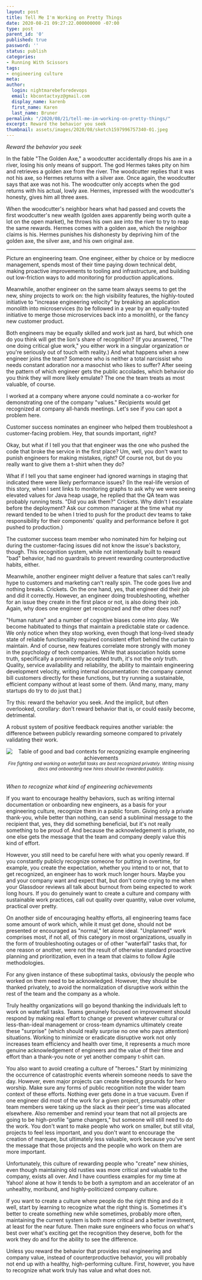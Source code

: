 ```yaml
---
layout: post
title: Tell Me I'm Working on Pretty Things
date: 2020-08-21 09:27:22.000000000 -07:00
type: post
parent_id: '0'
published: true
password: ''
status: publish
categories:
- Running With Scissors
tags:
- engineering culture
meta:
author:
  login: nightmarebeforedevops
  email: kbcontactxyz@gmail.com
  display_name: karenb
  first_name: Karen
  last_name: Bruner
permalink: "/2020/08/21/tell-me-im-working-on-pretty-things/"
excerpt: Reward the behavior you seek
thumbnail: assets/images/2020/08/sketch1597996757340-01.jpeg
---
```


_Reward the behavior you seek_

In the fable "The Golden Axe," a woodcutter accidentally drops his axe in a river, losing his only means of support. The god Hermes takes pity on him and retrieves a golden axe from the river. The woodcutter replies that it was not his axe, so Hermes returns with a silver axe. Once again, the woodcutter says that axe was not his. The woodcutter only accepts when the god returns with his actual, lowly axe. Hermes, impressed with the woodcutter's honesty, gives him all three axes.

When the woodcutter's neighbor hears what had passed and covets the first woodcutter's new wealth (golden axes apparently being worth quite a lot on the open market), he throws his own axe into the river to try to reap the same rewards. Hermes comes with a golden axe, which the neighbor claims is his. Hermes punishes his dishonesty by depriving him of the golden axe, the silver axe, and his own original axe.

* * *

Picture an engineering team. One engineer, either by choice or by mediocre management, spends most of their time paying down technical debt, making proactive improvements to tooling and infrastructure, and building out low-friction ways to add monitoring for production applications.

Meanwhile, another engineer on the same team always seems to get the new, shiny projects to work on: the high visibility features, the highly-touted initiative to "increase engineering velocity" by breaking an application monolith into microservices (to be followed in a year by an equally-touted initiative to merge those microservices back into a monolith), or the fancy new customer product.

Both engineers may be equally skilled and work just as hard, but which one do you think will get the lion's share of recognition? (If you answered, "The one doing critical glue work," you either work in a singular organization or you're seriously out of touch with reality.) And what happens when a new engineer joins the team? Someone who is neither a total narcissist who needs constant adoration nor a masochist who likes to suffer? After seeing the pattern of which engineer gets the public accolades, which behavior do you think they will more likely emulate? The one the team treats as most valuable, of course.

I worked at a company where anyone could nominate a co-worker for demonstrating one of the company "values." Recipients would get recognized at company all-hands meetings. Let's see if you can spot a problem here.

Customer success nominates an engineer who helped them troubleshoot a customer-facing problem. Hey, that sounds important, right?

Okay, but what if I tell you that that engineer was the one who pushed the code that broke the service in the first place? Um, well, you don't want to punish engineers for making mistakes, right? Of course not, but do you really want to give them a t-shirt when they do?

What if I tell you that same engineer had ignored warnings in staging that indicated there were likely performance issues? (In the real-life version of this story, when I sent links to monitoring graphs to ask why we were seeing elevated values for Java heap usage, he replied that the QA team was probably running tests. "Did you ask them?" Crickets. Why didn't I escalate before the deployment? Ask our common manager at the time what _my_ reward tended to be when I tried to push for the product dev teams to take responsibility for their components' quality and performance before it got pushed to production.)

The customer success team member who nominated him for helping out during the customer-facing issues did not know the issue's backstory, though. This recognition system, while not intentionally built to reward "bad" behavior, had no guardrails to prevent rewarding counterproductive habits, either.

Meanwhile, another engineer might deliver a feature that sales can't really hype to customers and marketing can't really spin. The code goes live and nothing breaks. Crickets. On the one hand, yes, that engineer did their job and did it correctly. However, an engineer doing troubleshooting, whether for an issue they create in the first place or not, is also doing their job. Again, why does one engineer get recognized and the other does not?

"Human nature" and a number of cognitive biases come into play. We become habituated to things that maintain a predictable state or cadence. We only notice when they stop working, even though that long-lived steady state of reliable functionality required consistent effort behind the curtain to maintain. And of course, new features correlate more strongly with money in the psychology of tech companies. While that association holds some truth, specifically a prominently accepted truth, it's not the _only_ truth. Quality, service availability and reliability, the ability to maintain engineering development velocity, writing internal documentation: the company cannot bill customers directly for these functions, but try running a sustainable, efficient company without at least some of them. (And many, many, many startups do try to do just that.)

Try this: reward the behavior you seek. And the implicit, but often overlooked, corollary: don't reward behavior that is, or could easily become, detrimental.

A robust system of positive feedback requires another variable: the difference between publicly rewarding someone compared to privately validating their work.

<div align="center">
<img
src="{{ site.baseurl }}/assets/images/2020/08/sketch1597996757340-01.jpeg"
alt="Table of good and bad contexts for recognizing example engineering achievements">
<br>
<i><small>
Fire fighting and working on waterfall tasks are best recognized privately. Writing missing docs and onboarding new hires should be rewarded publicly.
</small></i>
</div>
<br>

_When to recognize what kind of engineering achievements_

If you want to encourage healthy behaviors, such as writing internal documentation or onboarding new engineers, as a basis for your engineering culture, recognize them in a public forum. Giving only a private thank-you, while better than nothing, can send a subliminal message to the recipient that, yes, they did something beneficial, but it's not really something to be proud of. And because the acknowledgement is private, no one else gets the message that the team and company deeply value this kind of effort.

However, you still need to be careful here with what you openly reward. If you constantly publicly recognize someone for putting in overtime, for example, you create the expectation, whether you intend to or not, that to get recognized, an engineer has to work much longer hours. Maybe you and your company want and expect that, but don't come crying to me when your Glassdoor reviews all talk about burnout from being expected to work long hours. If you do genuinely want to create a culture and company with sustainable work practices, call out quality over quantity, value over volume, practical over pretty.

On another side of encouraging healthy efforts, all engineering teams face some amount of work which, while it must get done, should not be presented or encouraged as "normal," let alone ideal. "Unplanned" work comprises most, if not all, of this category in most organizations, usually in the form of troubleshooting outages or of other "waterfall" tasks that, for one reason or another, were not the result of otherwise standard proactive planning and prioritization, even in a team that claims to follow Agile methodologies.

For any given instance of these suboptimal tasks, obviously the people who worked on them need to be acknowledged. However, they should be thanked privately, to avoid the normalization of disruptive work within the rest of the team and the company as a whole.

Truly healthy organizations will go beyond thanking the individuals left to work on waterfall tasks. Teams genuinely focused on improvement should respond by making real effort to change or prevent whatever cultural or less-than-ideal management or cross-team dynamics ultimately create these "surprise" (which should really surprise no one who pays attention) situations. Working to minimize or eradicate disruptive work not only increases team efficiency and health over time, it represents a much more genuine acknowledgement of engineers and the value of their time and effort than a thank-you note or yet another company t-shirt can.

You also want to avoid creating a culture of "heroes." Start by minimizing the occurrence of catastrophic events wherein someone needs to save the day. However, even major projects can create breeding grounds for hero worship. Make sure any forms of public recognition note the wider team context of these efforts. Nothing ever gets done in a true vacuum. Even if one engineer did most of the work for a given project, presumably other team members were taking up the slack as their peer's time was allocated elsewhere. Also remember and remind your team that not all projects are going to be high-profile "game changers," but someone will still need to do the work. You don't want to make people who work on smaller, but still vital, projects to feel less important, and you don't want to encourage the creation of marquee, but ultimately less valuable, work because you've sent the message that those projects and the people who work on them are more important.

Unfortunately, this culture of rewarding people who "create" new shinies, even though maintaining old rusties was more critical and valuable to the company, exists all over. And I have countless examples for my time at Yahoo! alone at how it tends to be both a symptom and an accelerator of an unhealthy, moribund, and highly-politicized company culture.

If you want to create a culture where people do the right thing and do it well, start by learning to recognize what the right thing is. Sometimes it's better to create something new while sometimes, probably more often, maintaining the current system is both more critical and a better investment, at least for the near future. Then make sure engineers who focus on what's best over what's exciting get the recognition they deserve, both for the work they do and for the ability to see the difference.

Unless you reward the behavior that provides real engineering and company value, instead of counterproductive behavior, you will probably not end up with a healthy, high-performing culture. First, however, you have to recognize what work truly has value and what does not.


